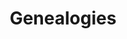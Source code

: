 ---
ee_id_thing: '63'
site: '1'
type: '2'
inv_num: 2008-074
url: 2008-074-genealogies
title: Genealogies
year: '2008'
display_year: '2008'
medium: Pen on paper
dims: ''
pitch: "​A drawing of my influences."
ps: Part of the Genealogies project at the <a title="" href="http://www.lux.org.uk/blog/genealogies-cory-arcangel">Lux</a>
  Center in the UK. It may not seem it, but it is actually pretty accurate cause for
  some reason I took this really seriously (ps – made bfr Tiger Woods scandal). So
  if u ever wondered,………
live_url: ''
related: ''
youtube: ''
related_code: ''
imgs: 2008_074_Genealogies_Full_Database_IH.jpg
subheading: ''
download: ''
add_credit: ''
commission: ''
layout: things-i-made
---